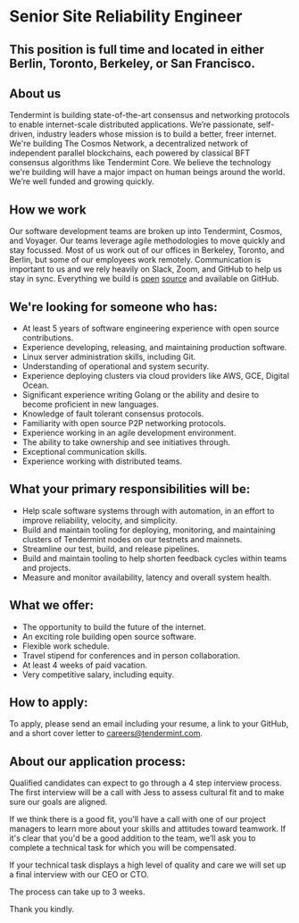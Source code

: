 # Senior Site Reliability Engineer

## This position is full time and located in either Berlin, Toronto, Berkeley, or San Francisco.

## About us
Tendermint is building state-of-the-art consensus and networking protocols to enable internet-scale distributed applications. We’re passionate, self-driven, industry leaders whose mission is to build a better, freer internet. We're building The Cosmos Network, a decentralized network of independent parallel blockchains, each powered by classical BFT consensus algorithms like Tendermint Core. We believe the technology we're building will have a major impact on human beings around the world. We’re well funded and growing quickly.

## How we work
Our software development teams are broken up into Tendermint, Cosmos, and Voyager. Our teams leverage agile methodologies to move quickly and stay focussed. Most of us work out of our offices in Berkeley, Toronto, and Berlin, but some of our employees work remotely. Communication is important to us and we rely heavily on Slack, Zoom, and GitHub to help us stay in sync. Everything we build is [open](https://github.com/cosmos) [source](https://github.com/tendermint) and available on GitHub.

## We're looking for someone who has:
* At least 5 years of software engineering experience with open source contributions.
* Experience developing, releasing, and maintaining production software.
* Linux server administration skills, including Git.
* Understanding of operational and system security.
* Experience deploying clusters via cloud providers like AWS, GCE, Digital Ocean.
* Significant experience writing Golang or the ability and desire to become proficient in new languages.
* Knowledge of fault tolerant consensus protocols.
* Familiarity with open source P2P networking protocols.
* Experience working in an agile development environment.
* The ability to take ownership and see initiatives through.
* Exceptional communication skills.
* Experience working with distributed teams.

## What your primary responsibilities will be:
* Help scale software systems through with automation, in an effort to improve reliability, velocity, and simplicity.
* Build and maintain tooling for deploying, monitoring, and maintaining clusters of Tendermint nodes on our testnets and mainnets.
* Streamline our test, build, and release pipelines.
* Build and maintain tooling to help shorten feedback cycles within teams and projects.
* Measure and monitor availability, latency and overall system health.

## What we offer:
* The opportunity to build the future of the internet.
* An exciting role building open source software.
* Flexible work schedule.
* Travel stipend for conferences and in person collaboration.
* At least 4 weeks of paid vacation.
* Very competitive salary, including equity.

## How to apply:
To apply, please send an email including your resume, a link to your GitHub, and a short cover letter to careers@tendermint.com.

## About our application process:
Qualified candidates can expect to go through a 4 step interview process. The first interview will be a call with Jess to assess cultural fit and to make sure our goals are aligned.

If we think there is a good fit, you'll have a call with one of our project managers to learn more about your skills and attitudes toward teamwork. If it's clear that you'd be a good addition to the team, we’ll ask you to complete a technical task for which you will be compensated.

If your technical task displays a high level of quality and care we will set up a final interview with our CEO or CTO.

The process can take up to 3 weeks.

Thank you kindly.

